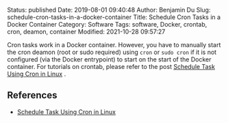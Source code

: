 Status: published
Date: 2019-08-01 09:40:48
Author: Benjamin Du
Slug: schedule-cron-tasks-in-a-docker-container
Title: Schedule Cron Tasks in a Docker Container
Category: Software
Tags: software, Docker, crontab, cron, deamon, container
Modified: 2021-10-28 09:57:27


Cron tasks work in a Docker container. 
However,
you have to manually start the cron deamon (root or sudo required) using `cron` or `sudo cron` 
if it is not configured (via the Docker entrypoint) to start on the start of the Docker container.
For tutorials on crontab, 
please refer to the post
[Schedule Task Using Cron in Linux](http://www.legendu.net/en/blog/schedule-task-using-crontab-in-linux)
.

## References 

- [Schedule Task Using Cron in Linux](http://www.legendu.net/en/blog/schedule-task-using-crontab-in-linux)